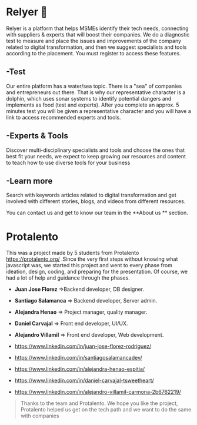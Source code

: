 # Relyer 🐬
Relyer is a platform that helps MSMEs identify their tech needs, connecting with suppliers & experts that will boost their companies. We do a diagnostic test to measure and place the issues and improvements of the company related to digital transformation, and then we suggest specialists and tools according to the placement. You must register to access these features.
## -Test
Our entire platform has a water/sea topic. There is a "sea" of companies and entrepreneurs out there. That is why our representative character is a dolphin, which uses sonar systems to identify potential dangers and implements as food (test and experts). After you complete an approx. 5 minutes test you will be given a representative character and you will have a link to access recommended experts and tools.
## -Experts & Tools
Discover multi-disciplinary specialists and tools and choose the ones that best fit your needs, we expect to keep growing our resources and content to teach how to use diverse tools for your business
## -Learn more
Search with keywords articles related to digital transformation and get involved with different stories, blogs, and videos from different resources.

You can contact us and get to know our team in the **About us ** section.

# Protalento
This was a project made by 5 students from Protalento https://protalento.org/ .Since the very first steps without knowing what javascript was, we started this project and went to every phase from ideation, design, coding, and preparing for the presentation. Of course, we had a lot of help and guidance through the phases.

- **Juan Jose Florez** =>Backend developer, DB designer.
- **Santiago Salamanca** => Backend developer, Server admin.
- **Alejandra Henao** => Project manager, quality manager.
- **Daniel Carvajal** => Front end developer, UI/UX.
- **Alejandro Villamil** => Front end developer, Web development.


- https://www.linkedin.com/in/juan-jose-florez-rodriguez/
- https://www.linkedin.com/in/santiagosalamancadev/
- https://www.linkedin.com/in/alejandra-henao-espitia/
- https://www.linkedin.com/in/daniel-carvajal-tsweetheart/
- https://www.linkedin.com/in/alejandro-villamil-carmona-2b6762219/

> Thanks to the team and Protalento. We hope you like the project, Protalento helped us get on the tech path and we want to do the same with companies

